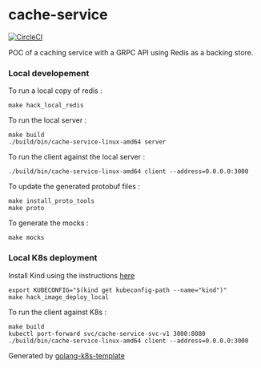 # cache-service

[![CircleCI](https://circleci.com/gh/mdevilliers/cache-service.svg?style=svg)](https://circleci.com/gh/mdevilliers/cache-service)

POC of a caching service with a GRPC API using Redis as a backing store.

### Local developement

To run a local copy of redis :

```
make hack_local_redis
```

To run the local server :

```
make build
./build/bin/cache-service-linux-amd64 server
```

To run the client against the local server :

```
./build/bin/cache-service-linux-amd64 client --address=0.0.0.0:3000
```

To update the generated protobuf files :

```
make install_proto_tools
make proto
```

To generate the mocks :

```
make mocks
```

### Local K8s deployment

Install Kind using the instructions [here](/hack/kind)

```
export KUBECONFIG="$(kind get kubeconfig-path --name="kind")"
make hack_image_deploy_local
```

To run the client against K8s :

```
make build
kubectl port-forward svc/cache-service-svc-v1 3000:8080
./build/bin/cache-service-linux-amd64 client --address=0.0.0.0:3000
```

Generated by [golang-k8s-template](https://github.com/mdevilliers/golang-k8s-template)
